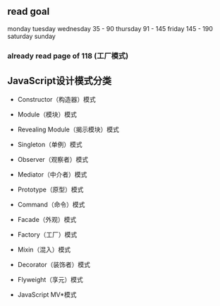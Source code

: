 ## read goal
monday
tuesday
wednesday 35 - 90
thursday 91 - 145
friday 145 - 190
saturday
sunday

### already read page of 118 (工厂模式)

## JavaScript设计模式分类

- Constructor（构造器）模式

- Module（模块）模式

- Revealing Module（揭示模块）模式

- Singleton（单例）模式

- Observer（观察者）模式

- Mediator（中介者）模式

- Prototype（原型）模式
  
- Command（命令）模式

- Facade（外观）模式

- Factory（工厂）模式

- Mixin（混入）模式

- Decorator（装饰者）模式

- Flyweight（享元）模式

- JavaScript MV*模式